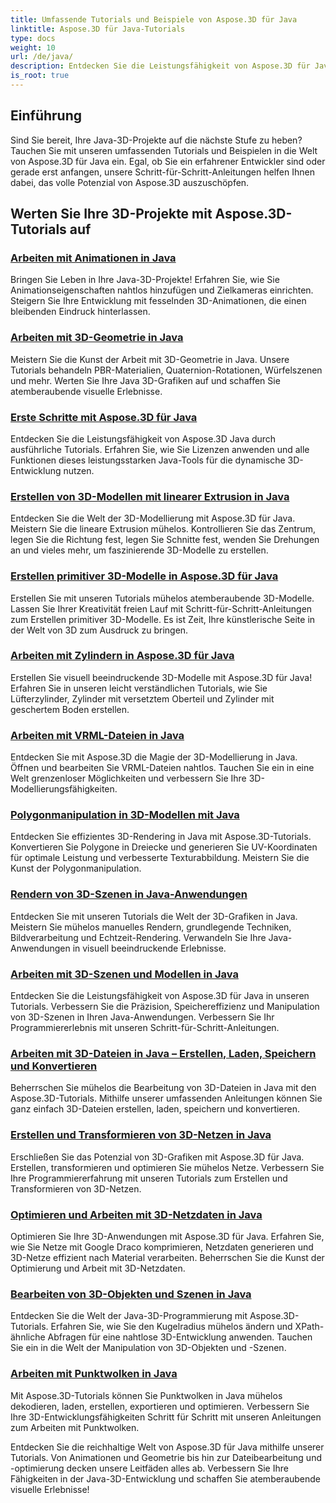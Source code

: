 ```yaml
---
title: Umfassende Tutorials und Beispiele von Aspose.3D für Java
linktitle: Aspose.3D für Java-Tutorials
type: docs
weight: 10
url: /de/java/
description: Entdecken Sie die Leistungsfähigkeit von Aspose.3D für Java anhand umfassender Tutorials. Werten Sie Ihre Java 3D-Projekte mit Tutorials zu Animationen, Geometrie, Lizenzierung und mehr auf!
is_root: true
---
```

## Einführung

Sind Sie bereit, Ihre Java-3D-Projekte auf die nächste Stufe zu heben? Tauchen Sie mit unseren umfassenden Tutorials und Beispielen in die Welt von Aspose.3D für Java ein. Egal, ob Sie ein erfahrener Entwickler sind oder gerade erst anfangen, unsere Schritt-für-Schritt-Anleitungen helfen Ihnen dabei, das volle Potenzial von Aspose.3D auszuschöpfen.

## Werten Sie Ihre 3D-Projekte mit Aspose.3D-Tutorials auf

### [Arbeiten mit Animationen in Java](./animations/)

Bringen Sie Leben in Ihre Java-3D-Projekte! Erfahren Sie, wie Sie Animationseigenschaften nahtlos hinzufügen und Zielkameras einrichten. Steigern Sie Ihre Entwicklung mit fesselnden 3D-Animationen, die einen bleibenden Eindruck hinterlassen.

### [Arbeiten mit 3D-Geometrie in Java](./geometry/)

Meistern Sie die Kunst der Arbeit mit 3D-Geometrie in Java. Unsere Tutorials behandeln PBR-Materialien, Quaternion-Rotationen, Würfelszenen und mehr. Werten Sie Ihre Java 3D-Grafiken auf und schaffen Sie atemberaubende visuelle Erlebnisse.

### [Erste Schritte mit Aspose.3D für Java](./licensing/)

Entdecken Sie die Leistungsfähigkeit von Aspose.3D Java durch ausführliche Tutorials. Erfahren Sie, wie Sie Lizenzen anwenden und alle Funktionen dieses leistungsstarken Java-Tools für die dynamische 3D-Entwicklung nutzen.

### [Erstellen von 3D-Modellen mit linearer Extrusion in Java](./linear-extrusion/)

Entdecken Sie die Welt der 3D-Modellierung mit Aspose.3D für Java. Meistern Sie die lineare Extrusion mühelos. Kontrollieren Sie das Zentrum, legen Sie die Richtung fest, legen Sie Schnitte fest, wenden Sie Drehungen an und vieles mehr, um faszinierende 3D-Modelle zu erstellen.

### [Erstellen primitiver 3D-Modelle in Aspose.3D für Java](./primitive-3d-models/)

Erstellen Sie mit unseren Tutorials mühelos atemberaubende 3D-Modelle. Lassen Sie Ihrer Kreativität freien Lauf mit Schritt-für-Schritt-Anleitungen zum Erstellen primitiver 3D-Modelle. Es ist Zeit, Ihre künstlerische Seite in der Welt von 3D zum Ausdruck zu bringen.

### [Arbeiten mit Zylindern in Aspose.3D für Java](./cylinders/)

Erstellen Sie visuell beeindruckende 3D-Modelle mit Aspose.3D für Java! Erfahren Sie in unseren leicht verständlichen Tutorials, wie Sie Lüfterzylinder, Zylinder mit versetztem Oberteil und Zylinder mit geschertem Boden erstellen.

### [Arbeiten mit VRML-Dateien in Java](./vrml-files/)

Entdecken Sie mit Aspose.3D die Magie der 3D-Modellierung in Java. Öffnen und bearbeiten Sie VRML-Dateien nahtlos. Tauchen Sie ein in eine Welt grenzenloser Möglichkeiten und verbessern Sie Ihre 3D-Modellierungsfähigkeiten.

### [Polygonmanipulation in 3D-Modellen mit Java](./polygon/)

Entdecken Sie effizientes 3D-Rendering in Java mit Aspose.3D-Tutorials. Konvertieren Sie Polygone in Dreiecke und generieren Sie UV-Koordinaten für optimale Leistung und verbesserte Texturabbildung. Meistern Sie die Kunst der Polygonmanipulation.

### [Rendern von 3D-Szenen in Java-Anwendungen](./rendering-3d-scenes/)

Entdecken Sie mit unseren Tutorials die Welt der 3D-Grafiken in Java. Meistern Sie mühelos manuelles Rendern, grundlegende Techniken, Bildverarbeitung und Echtzeit-Rendering. Verwandeln Sie Ihre Java-Anwendungen in visuell beeindruckende Erlebnisse.

### [Arbeiten mit 3D-Szenen und Modellen in Java](./3d-scenes-and-models/)

Entdecken Sie die Leistungsfähigkeit von Aspose.3D für Java in unseren Tutorials. Verbessern Sie die Präzision, Speichereffizienz und Manipulation von 3D-Szenen in Ihren Java-Anwendungen. Verbessern Sie Ihr Programmiererlebnis mit unseren Schritt-für-Schritt-Anleitungen.

### [Arbeiten mit 3D-Dateien in Java – Erstellen, Laden, Speichern und Konvertieren](./load-and-save/)

Beherrschen Sie mühelos die Bearbeitung von 3D-Dateien in Java mit den Aspose.3D-Tutorials. Mithilfe unserer umfassenden Anleitungen können Sie ganz einfach 3D-Dateien erstellen, laden, speichern und konvertieren.

### [Erstellen und Transformieren von 3D-Netzen in Java](./transforming-3d-meshes/)

Erschließen Sie das Potenzial von 3D-Grafiken mit Aspose.3D für Java. Erstellen, transformieren und optimieren Sie mühelos Netze. Verbessern Sie Ihre Programmiererfahrung mit unseren Tutorials zum Erstellen und Transformieren von 3D-Netzen.

### [Optimieren und Arbeiten mit 3D-Netzdaten in Java](./3d-mesh-data/)

Optimieren Sie Ihre 3D-Anwendungen mit Aspose.3D für Java. Erfahren Sie, wie Sie Netze mit Google Draco komprimieren, Netzdaten generieren und 3D-Netze effizient nach Material verarbeiten. Beherrschen Sie die Kunst der Optimierung und Arbeit mit 3D-Netzdaten.

### [Bearbeiten von 3D-Objekten und Szenen in Java](./3d-objects-and-scenes/)

Entdecken Sie die Welt der Java-3D-Programmierung mit Aspose.3D-Tutorials. Erfahren Sie, wie Sie den Kugelradius mühelos ändern und XPath-ähnliche Abfragen für eine nahtlose 3D-Entwicklung anwenden. Tauchen Sie ein in die Welt der Manipulation von 3D-Objekten und -Szenen.

### [Arbeiten mit Punktwolken in Java](./point-clouds/)

Mit Aspose.3D-Tutorials können Sie Punktwolken in Java mühelos dekodieren, laden, erstellen, exportieren und optimieren. Verbessern Sie Ihre 3D-Entwicklungsfähigkeiten Schritt für Schritt mit unseren Anleitungen zum Arbeiten mit Punktwolken.

Entdecken Sie die reichhaltige Welt von Aspose.3D für Java mithilfe unserer Tutorials. Von Animationen und Geometrie bis hin zur Dateibearbeitung und -optimierung decken unsere Leitfäden alles ab. Verbessern Sie Ihre Fähigkeiten in der Java-3D-Entwicklung und schaffen Sie atemberaubende visuelle Erlebnisse!